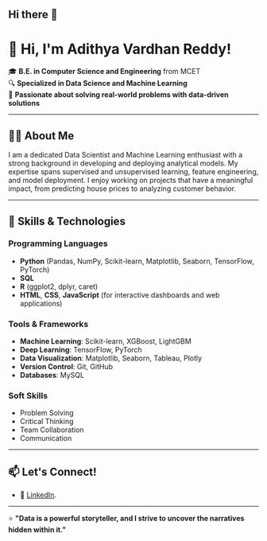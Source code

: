 ## Hi there 👋


# 👋 Hi, I'm Adithya Vardhan Reddy!

🎓 **B.E. in Computer Science and Engineering** from MCET  
🔍 **Specialized in Data Science and Machine Learning**  
🌟 **Passionate about solving real-world problems with data-driven solutions**

---

## 🧑‍💻 About Me
I am a dedicated Data Scientist and Machine Learning enthusiast with a strong background in developing and deploying analytical models. My expertise spans supervised and unsupervised learning, feature engineering, and model deployment. I enjoy working on projects that have a meaningful impact, from predicting house prices to analyzing customer behavior.

---

## 🚀 Skills & Technologies
### Programming Languages
- **Python** (Pandas, NumPy, Scikit-learn, Matplotlib, Seaborn, TensorFlow, PyTorch)
- **SQL**
- **R** (ggplot2, dplyr, caret)
- **HTML**, **CSS**, **JavaScript** (for interactive dashboards and web applications)

### Tools & Frameworks
- **Machine Learning**: Scikit-learn, XGBoost, LightGBM
- **Deep Learning**: TensorFlow, PyTorch
- **Data Visualization**: Matplotlib, Seaborn, Tableau, Plotly
- **Version Control**: Git, GitHub
- **Databases**: MySQL

### Soft Skills
- Problem Solving  
- Critical Thinking  
- Team Collaboration  
- Communication  

---

## 📫 Let's Connect!
- 💼 [LinkedIn](https://www.linkedin.com/in/yravr/).

---

⭐ **"Data is a powerful storyteller, and I strive to uncover the narratives hidden within it."**
